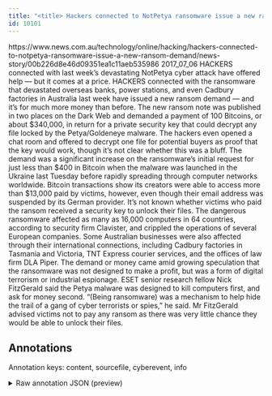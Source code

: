 ```yaml
---
title: "<title> Hackers connected to NotPetya ransomware issue a new ransom demand  </title>"
id: 10101
---
```


<title> Hackers connected to NotPetya ransomware issue a new ransom demand  </title>
<source> https://www.news.com.au/technology/online/hacking/hackers-connected-to-notpetya-ransomware-issue-a-new-ransom-demand/news-story/00b226d8e46d09351ea1c11aeb535986 </source>
<date> 2017_07_06 </date>
<text>
HACKERS connected with last week’s devastating NotPetya cyber attack have offered help — but it comes at a price.
HACKERS connected with the ransomware that devastated overseas banks, power stations, and even Cadbury factories in Australia last week have issued a new ransom demand — and it’s for much more money than before.
The new ransom note was published in two places on the Dark Web and demanded a payment of 100 Bitcoins, or about $340,000, in return for a private security key that could decrypt any file locked by the Petya/Goldeneye malware.
The hackers even opened a chat room and offered to decrypt one file for potential buyers as proof that the key would work, though it’s not clear whether this was a bluff.
The demand was a significant increase on the ransomware’s initial request for just less than $400 in Bitcoin when the malware was launched in the Ukraine last Tuesday before rapidly spreading through computer networks worldwide.
Bitcoin transactions show its creators were able to access more than $13,000 paid by victims, however, even though their email address was suspended by its German provider.
It’s not known whether victims who paid the ransom received a security key to unlock their files.
The dangerous ransomware affected as many as 16,000 computers in 64 countries, according to security firm Clavister, and crippled the operations of several European companies.
Some Australian businesses were also affected through their international connections, including Cadbury factories in Tasmania and Victoria, TNT Express courier services, and the offices of law firm DLA Piper.
The demand or money came amid growing speculation that the ransomware was not designed to make a profit, but was a form of digital terrorism or industrial espionage.
ESET senior research fellow Nick FitzGerald said the Petya malware was designed to kill computers first, and ask for money second.
“(Being ransomware) was a mechanism to help hide the trail of a gang of cyber terrorists or spies,” he said.
Mr FitzGerald advised victims not to pay any ransom as there was very little chance they would be able to unlock their files.
</text>



## Annotations

Annotation keys: content, sourcefile, cyberevent, info

<details>
<summary>Raw annotation JSON (preview)</summary>

```json
{
  "content": "HACKERS connected with last week\u2019s devastating NotPetya cyber attack have offered help \u2014 but it comes at a price. HACKERS connected with the ransomware that devastated overseas banks, power stations, and even Cadbury factories in Australia last week have issued a new ransom demand \u2014 and it\u2019s for much more money than before. The new ransom note was published in two places on the Dark Web and demanded a payment of 100 Bitcoins, or about $340,000, in return for a private security key that could decrypt any file locked by the Petya/Goldeneye malware. The hackers even opened a chat room and offered to decrypt one file for potential buyers as proof that the key would work, though it\u2019s not clear whether this was a bluff. The demand was a significant increase on the ransomware\u2019s initial request for just less than $400 in Bitcoin when the malware was launched in the Ukraine last Tuesday before rapidly spreading through computer networks worldwide. Bitcoin transactions show its creators were able to access more than $13,000 paid by victims, however, even though their email address was suspended by its German provider. It\u2019s not known whether victims who paid the ransom received a security key to unlock their files. The dangerous ransomware affected as many as 16,000 computers in 64 countries, according to security firm Clavister, and crippled the operations of several European companies. Some Australian businesses were also affected through their international connections, including Cadbury factories in Tasmania and Victoria, TNT Express courier services, and the offices of law firm DLA Piper. The demand or money came amid growing speculation that the ransomware was not designed to make a profit, but was a form of digital terrorism or industrial espionage. ESET senior research fellow Nick FitzGerald said the Petya malware was designed to kill computers first, and ask for money second. \u201c(Being ransomware) was a mechanism to help hide the trail of a gang of cyber terrorists or spies,\u201d he said. Mr FitzGerald advised victims not to pay any ransom as there was very little chance they would be able to unlock their files.",
  "sourcefile": "10101.txt",
  "cyberevent": {
    "hopper": [
      {
        "index": 0,
        "relation": "Same",
        "events": [
          {
            "nugget": {
              "startOffset": 262,
              "index": "T1",
              "endOffset": 281,
              "text": "a new ransom demand"
            },
            "index": "E1",
            "type": "Attack",
            "subtype": "Ransom",
            "realis": "Actual"
          },
          {
            "index": "E2",
            "type": "Attack",
            "realis": "Actual",
            "nugget": {
              "startOffset": 157,
              "index": "T7",
              "endOffset": 167,
              "text": "devastated"
            },
            "argument": [
              {
                "index": "T6",
                "external_reference": {
                  "wikidataid": "Q16986485"
                },
                "endOffset": 121,
                "role": {
                  "type": "Attacker"
                },
                "text": "HACKERS",
                "startOffset": 114,
                "type": "Organization"
              },
              {
                "index": "T5",
                "external_reference": {
                  "wikidataid": "Q926331"
                },
                "endOffset": 151,
                "role": {
                  "type": "Tool"
                },
                "text": "the ransomware",
                "startOffset": 137,
                "type": "Malware"
              },
              {
                "index": "T4",
                "text": "overseas banks",
                "endOffset": 182,
                "role": {
                  "type": "Victim"
                },
                "startOffset": 168,
               
```
</details>
